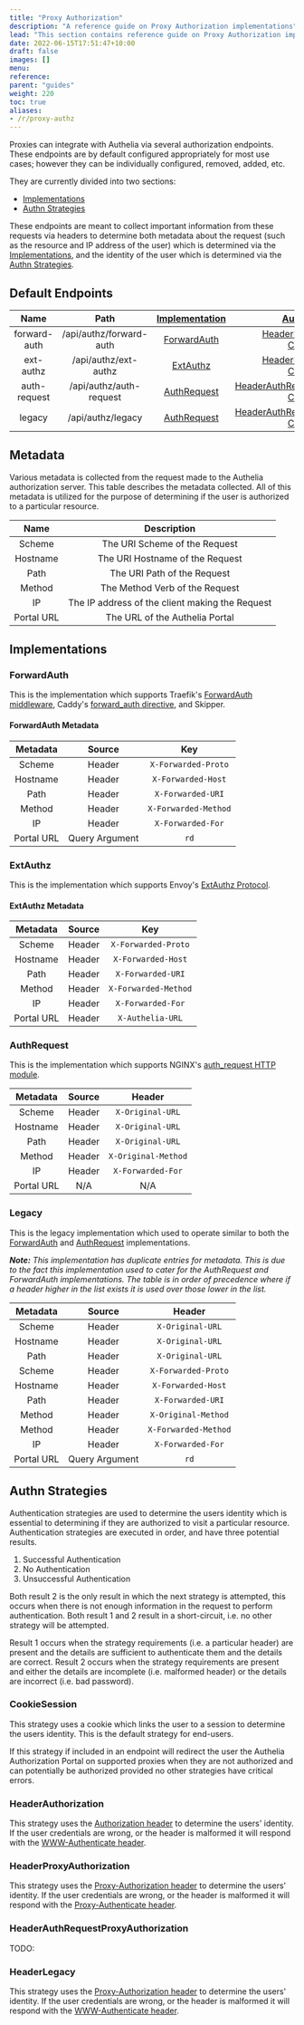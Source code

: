 ```yaml
---
title: "Proxy Authorization"
description: "A reference guide on Proxy Authorization implementations"
lead: "This section contains reference guide on Proxy Authorization implementations Authelia supports."
date: 2022-06-15T17:51:47+10:00
draft: false
images: []
menu:
reference:
parent: "guides"
weight: 220
toc: true
aliases:
- /r/proxy-authz
---
```


Proxies can integrate with Authelia via several authorization endpoints. These endpoints are by default configured
appropriately for most use cases; however they can be individually configured, removed, added, etc.

They are currently divided into two sections:

- [Implementations](#implementations)
- [Authn Strategies](#authn-strategies)

These endpoints are meant to collect important information from these requests via headers to determine both
metadata about the request (such as the resource and IP address of the user) which is determined via the
[Implementations](#implementations), and the identity of the user which is determined via the
[Authn Strategies](#authn-strategies).

## Default Endpoints

|     Name     |          Path           | [Implementation] |                   [Authn Strategies]                   |
|:------------:|:-----------------------:|:----------------:|:------------------------------------------------------:|
| forward-auth | /api/authz/forward-auth |  [ForwardAuth]   |      [HeaderProxyAuthorization], [CookieSession]       |
|  ext-authz   |  /api/authz/ext-authz   |    [ExtAuthz]    |      [HeaderProxyAuthorization], [CookieSession]       |
| auth-request | /api/authz/auth-request |  [AuthRequest]   | [HeaderAuthRequestProxyAuthorization], [CookieSession] |
|    legacy    |    /api/authz/legacy    |  [AuthRequest]   | [HeaderAuthRequestProxyAuthorization], [CookieSession] |

[Implementation]: #implementations
[Authn Strategies]: #authn-strategies
[ForwardAuth]: #forwardauth
[ExtAuthz]: #extauthz
[AuthRequest]: #authrequest
[Legacy]: #legacy
[HeaderProxyAuthorization]: #headerproxyauthorization
[HeaderAuthRequestProxyAuthorization]: #headerauthrequestproxyauthorization
[HeaderLegacy]: #headerlegacy
[CookieSession]: #cookiesession

## Metadata

Various metadata is collected from the request made to the Authelia authorization server. This table describes the
metadata collected. All of this metadata is utilized for the purpose of determining if the user is authorized to a
particular resource.

|    Name    |                   Description                   |
|:----------:|:-----------------------------------------------:|
|   Scheme   |          The URI Scheme of the Request          |
|  Hostname  |         The URI Hostname of the Request         |
|    Path    |           The URI Path of the Request           |
|   Method   |         The Method Verb of the Request          |
|     IP     | The IP address of the client making the Request |
| Portal URL |         The URL of the Authelia Portal          |

## Implementations

### ForwardAuth

This is the implementation which supports Traefik's
[ForwardAuth middleware](https://doc.traefik.io/traefik/middlewares/http/forwardauth/), Caddy's
[forward_auth directive](https://caddyserver.com/docs/caddyfile/directives/forward_auth), and Skipper.

#### ForwardAuth Metadata

|  Metadata  |     Source     |         Key          |
|:----------:|:--------------:|:--------------------:|
|   Scheme   |     Header     | `X-Forwarded-Proto`  |
|  Hostname  |     Header     |  `X-Forwarded-Host`  |
|    Path    |     Header     |  `X-Forwarded-URI`   |
|   Method   |     Header     | `X-Forwarded-Method` |
|     IP     |     Header     |  `X-Forwarded-For`   |
| Portal URL | Query Argument |         `rd`         |

### ExtAuthz

This is the implementation which supports Envoy's [ExtAuthz Protocol].

[ExtAuthz Protocol]: https://www.envoyproxy.io/docs/envoy/latest/api-v3/extensions/filters/http/ext_authz/v3/ext_authz.proto#envoy-v3-api-msg-extensions-filters-http-ext-authz-v3-extauthz

#### ExtAuthz Metadata

|  Metadata  | Source |         Key          |
|:----------:|:------:|:--------------------:|
|   Scheme   | Header | `X-Forwarded-Proto`  |
|  Hostname  | Header |  `X-Forwarded-Host`  |
|    Path    | Header |  `X-Forwarded-URI`   |
|   Method   | Header | `X-Forwarded-Method` |
|     IP     | Header |  `X-Forwarded-For`   |
| Portal URL | Header |   `X-Authelia-URL`   |

### AuthRequest

This is the implementation which supports NGINX's
[auth_request HTTP module](https://nginx.org/en/docs/http/ngx_http_auth_request_module.html).

|  Metadata  | Source |       Header        |
|:----------:|:------:|:-------------------:|
|   Scheme   | Header |  `X-Original-URL`   |
|  Hostname  | Header |  `X-Original-URL`   |
|    Path    | Header |  `X-Original-URL`   |
|   Method   | Header | `X-Original-Method` |
|     IP     | Header |  `X-Forwarded-For`  |
| Portal URL |  N/A   |         N/A         |

### Legacy

This is the legacy implementation which used to operate similar to both the [ForwardAuth](#forwardauth) and
[AuthRequest](#authrequest) implementations.

*__Note:__ This implementation has duplicate entries for metadata. This is due to the fact this implementation used to
cater for the AuthRequest and ForwardAuth implementations. The table is in order of precedence where if a header higher
in the list exists it is used over those lower in the list.*

|  Metadata  |     Source     |        Header        |
|:----------:|:--------------:|:--------------------:|
|   Scheme   |     Header     |   `X-Original-URL`   |
|  Hostname  |     Header     |   `X-Original-URL`   |
|    Path    |     Header     |   `X-Original-URL`   |
|   Scheme   |     Header     | `X-Forwarded-Proto`  |
|  Hostname  |     Header     |  `X-Forwarded-Host`  |
|    Path    |     Header     |  `X-Forwarded-URI`   |
|   Method   |     Header     | `X-Original-Method`  |
|   Method   |     Header     | `X-Forwarded-Method` |
|     IP     |     Header     |  `X-Forwarded-For`   |
| Portal URL | Query Argument |         `rd`         |

## Authn Strategies

Authentication strategies are used to determine the users identity which is essential to determining if they are
authorized to visit a particular resource. Authentication strategies are executed in order, and have three potential
results.

1. Successful Authentication
2. No Authentication
3. Unsuccessful Authentication

Both result 2 is the only result in which the next strategy is attempted, this occurs when there is not enough
information in the request to perform authentication. Both result 1 and 2 result in a short-circuit, i.e. no other
strategy will be attempted.

Result 1 occurs when the strategy requirements (i.e. a particular header) are present and the details are sufficient to
authenticate them and the details are correct. Result 2 occurs when the strategy requirements are present and either the
details are incomplete (i.e. malformed header) or the details are incorrect (i.e. bad password).

### CookieSession

This strategy uses a cookie which links the user to a session to determine the users identity. This is the default
strategy for end-users.

If this strategy if included in an endpoint will redirect the user the Authelia Authorization Portal on supported
proxies when they are not authorized and can potentially be authorized provided no other strategies have critical
errors.

### HeaderAuthorization

This strategy uses the [Authorization header](https://developer.mozilla.org/en-US/docs/Web/HTTP/Headers/Authorization)
to determine the users' identity. If the user credentials are wrong, or the header is malformed it will respond with
the [WWW-Authenticate header](https://developer.mozilla.org/en-US/docs/Web/HTTP/Headers/WWW-Authenticate).

### HeaderProxyAuthorization

This strategy uses the [Proxy-Authorization header](https://developer.mozilla.org/en-US/docs/Web/HTTP/Headers/Proxy-Authorization)
to determine the users' identity. If the user credentials are wrong, or the header is malformed it will respond with
the [Proxy-Authenticate header](https://developer.mozilla.org/en-US/docs/Web/HTTP/Headers/Proxy-Authenticate).

### HeaderAuthRequestProxyAuthorization

TODO:

### HeaderLegacy

This strategy uses the [Proxy-Authorization header](https://developer.mozilla.org/en-US/docs/Web/HTTP/Headers/Proxy-Authorization)
to determine the users' identity. If the user credentials are wrong, or the header is malformed it will respond with
the [WWW-Authenticate header](https://developer.mozilla.org/en-US/docs/Web/HTTP/Headers/WWW-Authenticate).
